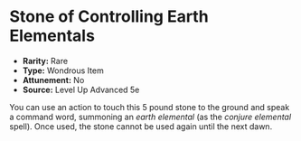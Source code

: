 # Stone of Controlling Earth Elementals

- **Rarity:** Rare
- **Type:** Wondrous Item
- **Attunement:** No
- **Source:** Level Up Advanced 5e

You can use an action to touch this 5 pound stone to the ground and speak a command word, summoning an _earth elemental_  (as the _conjure elemental_ spell). Once used, the stone cannot be used again until the next dawn.
